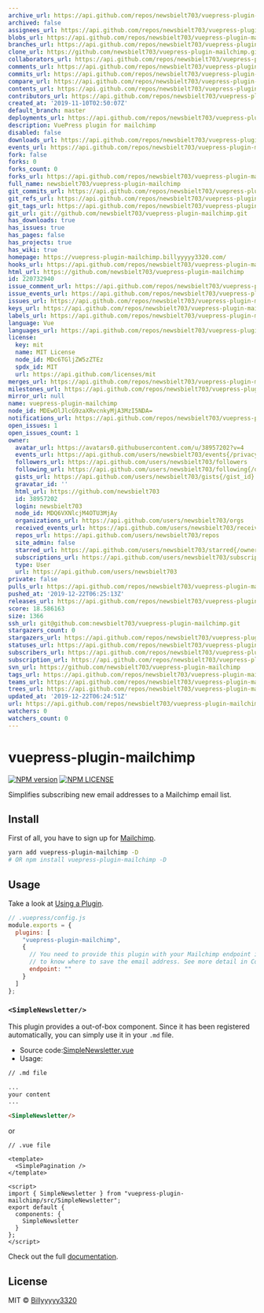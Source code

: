 ```yaml
---
archive_url: https://api.github.com/repos/newsbielt703/vuepress-plugin-mailchimp/{archive_format}{/ref}
archived: false
assignees_url: https://api.github.com/repos/newsbielt703/vuepress-plugin-mailchimp/assignees{/user}
blobs_url: https://api.github.com/repos/newsbielt703/vuepress-plugin-mailchimp/git/blobs{/sha}
branches_url: https://api.github.com/repos/newsbielt703/vuepress-plugin-mailchimp/branches{/branch}
clone_url: https://github.com/newsbielt703/vuepress-plugin-mailchimp.git
collaborators_url: https://api.github.com/repos/newsbielt703/vuepress-plugin-mailchimp/collaborators{/collaborator}
comments_url: https://api.github.com/repos/newsbielt703/vuepress-plugin-mailchimp/comments{/number}
commits_url: https://api.github.com/repos/newsbielt703/vuepress-plugin-mailchimp/commits{/sha}
compare_url: https://api.github.com/repos/newsbielt703/vuepress-plugin-mailchimp/compare/{base}...{head}
contents_url: https://api.github.com/repos/newsbielt703/vuepress-plugin-mailchimp/contents/{+path}
contributors_url: https://api.github.com/repos/newsbielt703/vuepress-plugin-mailchimp/contributors
created_at: '2019-11-10T02:50:07Z'
default_branch: master
deployments_url: https://api.github.com/repos/newsbielt703/vuepress-plugin-mailchimp/deployments
description: VuePress plugin for mailchimp
disabled: false
downloads_url: https://api.github.com/repos/newsbielt703/vuepress-plugin-mailchimp/downloads
events_url: https://api.github.com/repos/newsbielt703/vuepress-plugin-mailchimp/events
fork: false
forks: 0
forks_count: 0
forks_url: https://api.github.com/repos/newsbielt703/vuepress-plugin-mailchimp/forks
full_name: newsbielt703/vuepress-plugin-mailchimp
git_commits_url: https://api.github.com/repos/newsbielt703/vuepress-plugin-mailchimp/git/commits{/sha}
git_refs_url: https://api.github.com/repos/newsbielt703/vuepress-plugin-mailchimp/git/refs{/sha}
git_tags_url: https://api.github.com/repos/newsbielt703/vuepress-plugin-mailchimp/git/tags{/sha}
git_url: git://github.com/newsbielt703/vuepress-plugin-mailchimp.git
has_downloads: true
has_issues: true
has_pages: false
has_projects: true
has_wiki: true
homepage: https://vuepress-plugin-mailchimp.billyyyyy3320.com/
hooks_url: https://api.github.com/repos/newsbielt703/vuepress-plugin-mailchimp/hooks
html_url: https://github.com/newsbielt703/vuepress-plugin-mailchimp
id: 220732940
issue_comment_url: https://api.github.com/repos/newsbielt703/vuepress-plugin-mailchimp/issues/comments{/number}
issue_events_url: https://api.github.com/repos/newsbielt703/vuepress-plugin-mailchimp/issues/events{/number}
issues_url: https://api.github.com/repos/newsbielt703/vuepress-plugin-mailchimp/issues{/number}
keys_url: https://api.github.com/repos/newsbielt703/vuepress-plugin-mailchimp/keys{/key_id}
labels_url: https://api.github.com/repos/newsbielt703/vuepress-plugin-mailchimp/labels{/name}
language: Vue
languages_url: https://api.github.com/repos/newsbielt703/vuepress-plugin-mailchimp/languages
license:
  key: mit
  name: MIT License
  node_id: MDc6TGljZW5zZTEz
  spdx_id: MIT
  url: https://api.github.com/licenses/mit
merges_url: https://api.github.com/repos/newsbielt703/vuepress-plugin-mailchimp/merges
milestones_url: https://api.github.com/repos/newsbielt703/vuepress-plugin-mailchimp/milestones{/number}
mirror_url: null
name: vuepress-plugin-mailchimp
node_id: MDEwOlJlcG9zaXRvcnkyMjA3MzI5NDA=
notifications_url: https://api.github.com/repos/newsbielt703/vuepress-plugin-mailchimp/notifications{?since,all,participating}
open_issues: 1
open_issues_count: 1
owner:
  avatar_url: https://avatars0.githubusercontent.com/u/38957202?v=4
  events_url: https://api.github.com/users/newsbielt703/events{/privacy}
  followers_url: https://api.github.com/users/newsbielt703/followers
  following_url: https://api.github.com/users/newsbielt703/following{/other_user}
  gists_url: https://api.github.com/users/newsbielt703/gists{/gist_id}
  gravatar_id: ''
  html_url: https://github.com/newsbielt703
  id: 38957202
  login: newsbielt703
  node_id: MDQ6VXNlcjM4OTU3MjAy
  organizations_url: https://api.github.com/users/newsbielt703/orgs
  received_events_url: https://api.github.com/users/newsbielt703/received_events
  repos_url: https://api.github.com/users/newsbielt703/repos
  site_admin: false
  starred_url: https://api.github.com/users/newsbielt703/starred{/owner}{/repo}
  subscriptions_url: https://api.github.com/users/newsbielt703/subscriptions
  type: User
  url: https://api.github.com/users/newsbielt703
private: false
pulls_url: https://api.github.com/repos/newsbielt703/vuepress-plugin-mailchimp/pulls{/number}
pushed_at: '2019-12-22T06:25:13Z'
releases_url: https://api.github.com/repos/newsbielt703/vuepress-plugin-mailchimp/releases{/id}
score: 18.586163
size: 1366
ssh_url: git@github.com:newsbielt703/vuepress-plugin-mailchimp.git
stargazers_count: 0
stargazers_url: https://api.github.com/repos/newsbielt703/vuepress-plugin-mailchimp/stargazers
statuses_url: https://api.github.com/repos/newsbielt703/vuepress-plugin-mailchimp/statuses/{sha}
subscribers_url: https://api.github.com/repos/newsbielt703/vuepress-plugin-mailchimp/subscribers
subscription_url: https://api.github.com/repos/newsbielt703/vuepress-plugin-mailchimp/subscription
svn_url: https://github.com/newsbielt703/vuepress-plugin-mailchimp
tags_url: https://api.github.com/repos/newsbielt703/vuepress-plugin-mailchimp/tags
teams_url: https://api.github.com/repos/newsbielt703/vuepress-plugin-mailchimp/teams
trees_url: https://api.github.com/repos/newsbielt703/vuepress-plugin-mailchimp/git/trees{/sha}
updated_at: '2019-12-22T06:24:51Z'
url: https://api.github.com/repos/newsbielt703/vuepress-plugin-mailchimp
watchers: 0
watchers_count: 0
---
```


# vuepress-plugin-mailchimp

[![NPM version](https://img.shields.io/npm/v/vuepress-plugin-mailchimp)](https://www.npmjs.com/package/vuepress-plugin-mailchimp)
[![NPM LICENSE](https://badgen.net/npm/license/vuepress-plugin-mailchimp)](https://github.com/newsbielt703/vuepress-plugin-mailchimp/blob/master/LICENSE)

Simplifies subscribing new email addresses to a Mailchimp email list.

## Install

First of all, you have to sign up for [Mailchimp](https://mailchimp.com/).

```bash
yarn add vuepress-plugin-mailchimp -D
# OR npm install vuepress-plugin-mailchimp -D
```

## Usage

Take a look at [Using a Plugin](https://vuepress.vuejs.org/plugin/using-a-plugin.html).

```javascript
// .vuepress/config.js
module.exports = {
  plugins: [
    "vuepress-plugin-mailchimp",
    {
      // You need to provide this plugin with your Mailchimp endpoint in order for it
      // to know where to save the email address. See more detail in Config section.
      endpoint: ""
    }
  ]
};
```

### `<SimpleNewsletter/>`

This plugin provides a out-of-box component. Since it has been registered automatically, you can simply use it in your `.md` file.

- Source code:[SimpleNewsletter.vue](https://github.com/newsbielt703/vuepress-plugin-mailchimp/blob/master/src/SimpleNewsletter.vue)
- Usage:

```md
// .md file

...
your content
...

<SimpleNewsletter/>
```

or

```vue
// .vue file

<template>
  <SimplePagination />
</template>

<script>
import { SimpleNewsletter } from "vuepress-plugin-mailchimp/src/SimpleNewsletter";
export default {
  components: {
    SimpleNewsletter
  }
};
</script>
```

Check out the full [documentation](https://vuepress-plugin-mailchimp.billyyyyy3320.com/).

## License

MIT © [Billyyyyy3320](https://github.com/newsbielt703)
